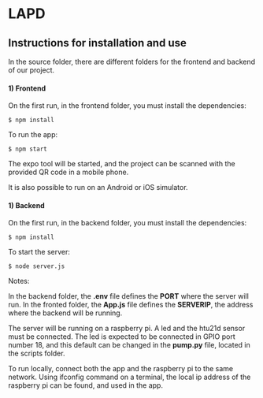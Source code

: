 # LAPD


## Instructions for installation and use ##

In the source folder, there are different folders for the frontend and backend of our project.

#### 1) Frontend #### 

On the first run, in the frontend folder, you must install the dependencies:

```shell
$ npm install
```

To run the app:

```shell
$ npm start
```

The expo tool will be started, and the project can be scanned with the provided QR code in a mobile phone.

It is also possible to run on an Android or iOS simulator.


#### 1) Backend #### 

On the first run, in the backend folder, you must install the dependencies:

```shell
$ npm install
```


To start the server:

```shell
$ node server.js
```


Notes:

In the backend folder, the **.env** file defines the **PORT** where the server will run. 
In the fronted folder, the **App.js** file defines the **SERVERIP**, the address where the backend will be running.

The server will be running on a raspberry pi. A led and the htu21d sensor must be connected. The led is expected to be connected in GPIO port number 18, and this default can be changed in the **pump.py** file, located in the scripts folder.

To run locally, connect both the app and the raspberry pi to the same network. 
Using ifconfig command on a terminal, the local ip address of the raspberry pi can be found, and used in the app.


